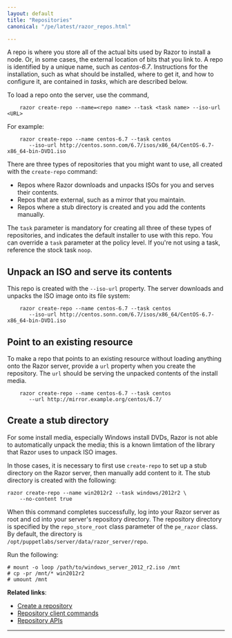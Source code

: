 ```yaml
---
layout: default
title: "Repositories"
canonical: "/pe/latest/razor_repos.html"

---
```


A repo is where you store all of the actual bits used by Razor to install a
node. Or, in some cases, the external location of bits that you link to. A
repo is identified by a unique name, such as *centos-6.7*. Instructions for
the installation, such as what should be installed, where to get it, and
how to configure it, are contained in *tasks*, which are described below.

To load a repo onto the server, use the command,

        razor create-repo --name=<repo name> --task <task name> --iso-url <URL>

For example:

        razor create-repo --name centos-6.7 --task centos
           --iso-url http://centos.sonn.com/6.7/isos/x86_64/CentOS-6.7-x86_64-bin-DVD1.iso

There are three types of repositories that you might want to use, all
created with the `create-repo` command:

+ Repos where Razor downloads and unpacks ISOs for you and serves their contents.
+ Repos that are external, such as a mirror that you maintain.
+ Repos where a stub directory is created and you add the contents manually.

The `task` parameter is mandatory for creating all three of these types of
repositories, and indicates the default installer to use with this
repo. You can override a `task` parameter at the policy level. If you're
not using a task, reference the stock task `noop`.

## Unpack an ISO and serve its contents

This repo is created with the `--iso-url` property. The server downloads and
unpacks the ISO image onto its file system:

        razor create-repo --name centos-6.7 --task centos
           --iso-url http://centos.sonn.com/6.7/isos/x86_64/CentOS-6.7-x86_64-bin-DVD1.iso

## Point to an existing resource

To make a repo that points to an existing resource without loading anything
onto the Razor server, provide a `url` property when you create the
repository. The `url` should be serving the unpacked contents of the
install media.

        razor create-repo --name centos-6.7 --task centos
           --url http://mirror.example.org/centos/6.7/


## Create a stub directory

For some install media, especially Windows install DVDs, Razor is not able
to automatically unpack the media; this is a known limtation of the library
that Razor uses to unpack ISO images.

In those cases, it is necessary to first use `create-repo` to set up a stub
directory on the Razor server, then manually add content to it. The
stub directory is created with the following:

~~~
razor create-repo --name win2012r2 --task windows/2012r2 \
	--no-content true
~~~

When this command completes successfully, log into your Razor server as root and cd into your server's repository directory. The repository directory is specified by the `repo_store_root` class parameter of the `pe_razor` class. By default, the directory is `/opt/puppetlabs/server/data/razor_server/repo`.

Run the following:

~~~
# mount -o loop /path/to/windows_server_2012_r2.iso /mnt
# cp -pr /mnt/* win2012r2
# umount /mnt
~~~

**Related links**:

* [Create a repository](./razor_using.html#create-a-repository)
* [Repository client commands](./razor_client_commands.html#repository-commands)
* [Repository APIs](./razor_reference.html#repositories)


* * *

